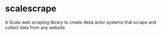 scalescrape
===========

A Scala web scraping library to create Akka actor systems that scrape and collect data from any website
